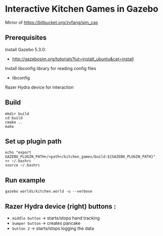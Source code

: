 # Interactive Kitchen Games in Gazebo
Mirror of https://bitbucket.org/zyfang/sim_cas

## Prerequisites
Install Gazebo 5.3.0:
 * http://gazebosim.org/tutorials?tut=install_ubuntu&cat=install
  
Install libconfig library for reading config files  
 * libconfig

Razer Hydra device for interaction

## Build
~~~
mkdir build
cd build
cmake ..
make
~~~

## Set up plugin path
~~~
echo "export GAZEBO_PLUGIN_PATH=/<path>/kitchen_games/build:${GAZEBO_PLUGIN_PATH}" >> ~/.bashrc
source ~/.bashrc
~~~

## Run example
~~~
gazebo worlds/kitchen.world -u --verbose
~~~

## Razer Hydra device (right) buttons :
 * `middle button` -> starts/stops hand tracking
 * `bumper button` -> creates pancake
 * `button 2` -> starts/stops logging the data